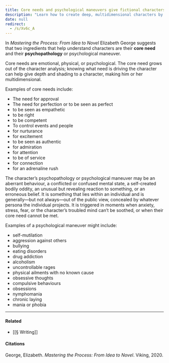 ```yaml
---
title: Core needs and psychological maneuvers give fictional characters depth
description: "Learn how to create deep, multidimensional characters by exploring their core needs and psychological maneuvers, key concepts from Elizabeth George's _Mastering the Process: From Idea to Novel_."
date: null
redirect:
  - /s/Xv6c_A
---
```


In _Mastering the Process: From Idea to Novel_ Elizabeth George suggests that two ingredients that help understand characters are their **core need** and their **psychopathology** or psychological maneuver.

Core needs are emotional, physical, or psychological. The core need grows out of the character analysis; knowing what need is driving the character can help give depth and shading to a character, making him or her multidimensional.

Examples of core needs include:

- The need for approval
- The need for perfection or to be seen as perfect
- to be seen as empathetic
- to be right
- to be competent
- To control events and people
- for nurturance
- for excitement
- to be seen as authentic
- for admiration
- for attention
- to be of service
- for connection
- for an adrenaline rush

The character’s psychopathology or psychological maneuver may be an aberrant behaviour, a conflicted or confused mental state, a self-created bodily oddity, an unusual but revealing reaction to something, or an erroneous belief. It is something that lies within an individual and is generally—but not always—out of the public view, concealed by whatever persona the individual projects. It is triggered in moments when anxiety, stress, fear, or the character’s troubled mind can’t be soothed, or when their core need cannot be met.

Examples of a psychological maneuver might include:

- self-mutilation
- aggression against others
- bullying
- eating disorders
- drug addiction
- alcoholism
- uncontrollable rages
- physical ailments with no known cause
- obsessive thoughts
- compulsive behaviours
- obsessions
- nymphomania
- chronic laying
- mania or phobia

---

#### Related

- [[§ Writing]]

#### Citations

George, Elizabeth. _Mastering the Process: From Idea to Novel_. Viking, 2020.
